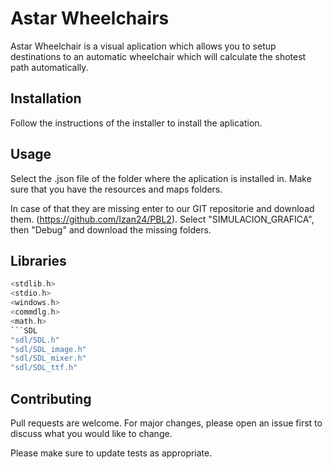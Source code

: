 # Astar Wheelchairs

Astar Wheelchair is a visual aplication which allows you to setup destinations to an automatic wheelchair which will
calculate the shotest path automatically.

## Installation

Follow the instructions of the installer to install the aplication.


## Usage

Select the .json file of the folder where the aplication is installed in. Make sure that you have the resources and maps folders.

In case of that they are missing enter to our GIT repositorie and download them. (https://github.com/Izan24/PBL2).
Select "SIMULACION_GRAFICA", then "Debug" and download the missing folders.

## Libraries

```C
<stdlib.h>
<stdio.h>
<windows.h>
<commdlg.h>
<math.h>
```SDL
"sdl/SDL.h"
"sdl/SDL_image.h"
"sdl/SDL_mixer.h"
"sdl/SDL_ttf.h"
```

## Contributing
Pull requests are welcome. For major changes, please open an issue first to discuss what you would like to change.

Please make sure to update tests as appropriate.
